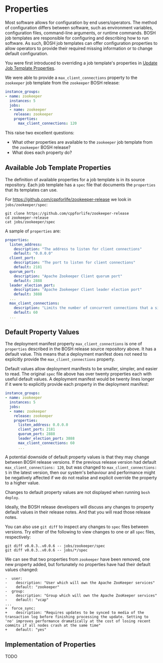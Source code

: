 # Properties

Most software allows for configuration by end users/operators. The method of configuration differs between software, such as environment variables, configuration files, command-line arguments, or runtime commands. BOSH job templates are responsible for configuring and describing how to run software. As such, BOSH job templates can offer configuration properties to allow operators to provide their required missing information or to change default configuration.

You were first introduced to overriding a job template's properties in [Update Job Template Properties](/deployment-updates/#update-job-template-properties).

We were able to provide a `max_client_connections` property to the `zookeeper` job template from the `zookeeper` BOSH release:

```yaml hl_lines="7 8"
instance_groups:
- name: zookeeper
  instances: 5
  jobs:
  - name: zookeeper
    release: zookeeper
    properties:
      max_client_connections: 120
```

This raise two excellent questions:

* What other properties are available to the `zookeeper` job template from the `zookeeper` BOSH release?
* What does each property do?

## Available Job Template Properties

The definition of available properties for a job template is in its source repository. Each job template has a `spec` file that documents the `properties` that its templates can use.

For https://github.com/cppforlife/zookeeper-release we look in `jobs/zookeeper/spec`:

```
git clone https://github.com/cppforlife/zookeeper-release
cd zookeeper-release
cat jobs/zookeeper/spec
```

A sample of `properties` are:

```yaml hl_lines="15 16 17"
properties:
  listen_address:
    description: "The address to listen for client connections"
    default: "0.0.0.0"
  client_port:
    description: "The port to listen for client connections"
    default: 2181
  quorum_port:
    description: "Apache Zookeeper Client quorum port"
    default: 2888
  leader_election_port:
    description: "Apache Zookeeper Client leader election port"
    default: 3888
  ...
  max_client_connections:
    description: "Limits the number of concurrent connections that a single client may make to a single member of the ZooKeeper ensemble"
    default: 60
  ...
```

## Default Property Values

The deployment manifest property `max_client_connections` is one of `properties` described in the BOSH release source repository above. It has a default value. This means that a deployment manifest does not need to explicitly provide the `max_client_connections` property.

Default values allow deployment manifests to be smaller, simpler, and easier to read. The original `spec` file above has over twenty properties each with useful default values. A deployment manifest would be twenty lines longer if it were to explicitly provide each property in the deployment manifest:

```yaml hl_lines="8 9 10 11 12"
instance_groups:
- name: zookeeper
  instances: 5
  jobs:
  - name: zookeeper
    release: zookeeper
    properties:
      listen_address: 0.0.0.0
      client_port: 2181
      quorum_port: 2888
      leader_election_port: 3888
      max_client_connections: 60
      ...
```

A potential downside of default property values is that they may change between BOSH release versions. If the previous release version had default `max_client_connections: 120`, but was changed to `max_client_connections: 5` in the latest version, then our system's behaviour and performance might be negatively affected if we do not realise and explicit override the property to a higher value.

Changes to default property values are not displayed when running `bosh deploy`.

Ideally, the BOSH release developers will discuss any changes to property default values in their release notes. And that you will read those release notes.

You can also use `git diff` to inspect any changes to `spec` files between versions. Try either of the following to view changes to one or all `spec` files, respectively:

```
git diff v0.0.3..v0.0.6 -- jobs/zookeeper/spec
git diff v0.0.3..v0.0.6 -- jobs/*/spec
```

We can see that two properties from `zookeeper` have been removed, one new property added, but fortunately no properties have had their default values changed:

```
-  user:
-    description: "User which will own the Apache ZooKeeper services"
-    default: "zookeeper"
-  group:
-    description: "Group which will own the Apache ZooKeeper services"
-    default: "vcap"
...
+  force_sync:
+    description: "Requires updates to be synced to media of the transaction log before finishing processing the update. Setting to 'no' improves performance dramatically at the cost of losing recent commits if all nodes crash at the same time"
+    default: "yes"
```

## Implementation of Properties

TODO
